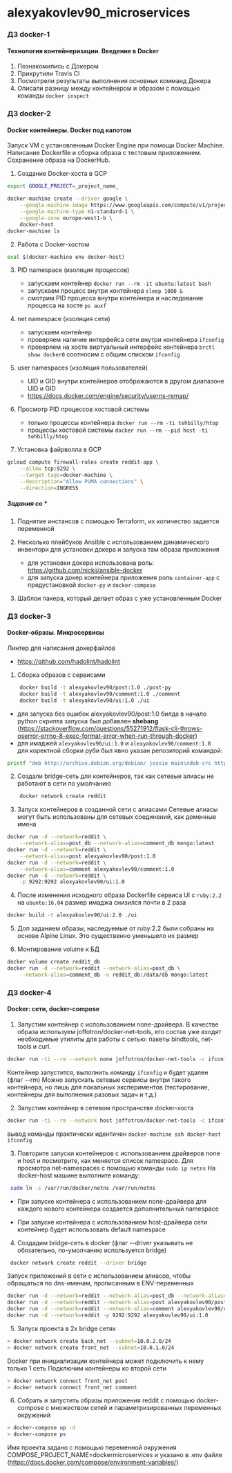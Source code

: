 # alexyakovlev90_microservices


### ДЗ docker-1
#### Технология контейнеризации. Введение в Docker

1) Познакомились с Докером
2) Прикрутили Travis CI
3) Посмотрели результаты выполнения основных комманд Докера
4) Описали разницу между контейнером и образом с помощью команды `docker inspect`


### ДЗ docker-2
#### Docker контейнеры. Docker под капотом
Запуск VM с установленным Docker Engine при помощи Docker Machine. 
Написание Dockerfile и сборка образа с тестовым приложением. Сохранение образа на DockerHub.
1) Создание Docker-хоста в GCP
```bash
export GOOGLE_PROJECT=_project_name_ 

docker-machine create --driver google \
    --google-machine-image https://www.googleapis.com/compute/v1/projects/ubuntu-os-cloud/global/images/family/ubuntu-1604-lts \
    --google-machine-type n1-standard-1 \
    --google-zone europe-west1-b \
    docker-host 
docker-machine ls
```
2) Работа с Docker-хостом
```bash
eval $(docker-machine env docker-host)
```

3) PID namespace (изоляция процессов)
    - запускаем контейнер `docker run --rm -it ubuntu:latest bash`
    - запускаем процесс внутри контейнера `sleep 1000 &`
    - смотрим PID процесса внутри контейнера и наследование процесса на хосте `ps auxf`

4) net namespace (изоляция сети) 
    - запускаем контейнер
    - проверяем наличие интерфейса сети внутри контейнера `ifconfig`
    - проверяем на хосте виртуальный интерфейс контейнера `brctl show docker0` соотносим с общим списком `ifconfig`

5) user namespaces (изоляция пользователей) 
    - UID и GID внутри контейнеров отображаются в другом диапазоне UID и GID
    - https://docs.docker.com/engine/security/userns-remap/

6) Просмотр PID процессов хостовой системы
    - только процессы контейнера `docker run --rm -ti tehbilly/htop`
    - процессы хостовой системы `docker run --rm --pid host -ti tehbilly/htop`

7) Установка файрволла в GCP
```bash
gcloud compute firewall-rules create reddit-app \
    --allow tcp:9292 \
    --target-tags=docker-machine \
    --description="Allow PUMA connections" \
    --direction=INGRESS
```
##### Задания со *
1) Поднятие инстансов с помощью Terraform, их количество задается переменной

2) Несколько плейбуков Ansible с использованием динамического
   инвентори для установки докера и запуска там образа приложения
   - для установки докера использована роль: https://github.com/nickjj/ansible-docker
   - для запуска докер контейнера приложения роль `container-app` 
   с предустановкой `docker-py` и `docker-compose`
   
3) Шаблон пакера, который делает образ с уже установленным Docker   
   
   
### ДЗ docker-3
#### Docker-образы. Микросервисы  
Линтер для написания докерфайлов
- https://github.com/hadolint/hadolint

1) Сборка образов с сервисами
```bash
    docker build -t alexyakovlev90/post:1.0 ./post-py
    docker build -t alexyakovlev90/comment:1.0 ./comment
    docker build -t alexyakovlev90/ui:1.0 ./ui
```
* для запуска без ошибок alexyakovlev90/post:1.0 билда 
в начало python скрипта запуска был добавлен **shebang** 
(https://stackoverflow.com/questions/55271912/flask-cli-throws-oserror-errno-8-exec-format-error-when-run-through-docker)
* для имаджей `alexyakovlev90/ui:1.0` и `alexyakovlev90/comment:1.0 `
для коректной сборки руби был явно указан репозиторий командой:
```bash
printf "deb http://archive.debian.org/debian/ jessie main\ndeb-src http://archive.debian.org/debian/ jessie main\ndeb http://security.debian.org jessie/updates main\ndeb-src http://security.debian.org jessie/updates main" > /etc/apt/sources.list
```

2) Создали bridge-сеть для контейнеров, так как сетевые алиасы не работают в сети по умолчанию
```bash
    docker network create reddit
```

3) Запуск контейнеров в созданной сети с алиасами
    Сетевые алиасы могут быть использованы для сетевых соединений, как доменные имена
```bash
docker run -d --network=reddit \
    --network-alias=post_db --network-alias=comment_db mongo:latest
docker run -d --network=reddit \
    --network-alias=post alexyakovlev90/post:1.0
docker run -d --network=reddit \
    --network-alias=comment alexyakovlev90/comment:1.0
docker run -d --network=reddit \
    -p 9292:9292 alexyakovlev90/ui:1.0
```
4) После изменения исходного образа Dockerfile сервиса UI
с `ruby:2.2` на `ubuntu:16.04` размер имаджа снизился почти в 2 раза
```bash
docker build -t alexyakovlev90/ui:2.0 ./ui
```
5) Доп заданием образы, наследуемые от ruby:2.2 были
собраны на основе Alpine Linux. Это существенно уменьшело их размер

6) Монтирование volume к БД
```bash
docker volume create reddit_db
docker run -d --network=reddit --network-alias=post_db \
    --network-alias=comment_db -v reddit_db:/data/db mongo:latest
```


### ДЗ docker-4
#### Docker: сети, docker-compose
1) Запустим контейнер с использованием none-драйвера.
   В качестве образа используем joffotron/docker-net-tools,
   его состав уже входят необходимые утилиты для работы с сетью: пакеты bindtools, net-tools и curl. 
```bash
docker run -ti --rm --network none joffotron/docker-net-tools -c ifconfig
```
Контейнер запустится, выполнить команду `ifconfig` и будет удален (флаг --rm)
Можно запускать сетевые сервисы внутри такого контейнера, но лишь для локальных
экспериментов (тестирование, контейнеры для выполнения разовых задач и т.д.)

2) Запустим контейнер в сетевом пространстве docker-хоста
```bash
docker run -ti --rm --network host joffotron/docker-net-tools -c ifconfig
```
вывод команды практически идентичен `docker-machine ssh docker-host ifconfig`

3) Повторите запуски контейнеров с использованием драйверов
none и host и посмотрите, как меняется список namespace.
Для просмотра net-namespaces с помощью команды `sudo ip netns`
На docker-host машине выполните команду: 
```bash
 sudo ln -s /var/run/docker/netns /var/run/netns
```
- При запуске контейнера с использованием none-драйвера 
для каждого нового контейнера создается дополнительный namespace

- При запуске контейнера с использованием host-драйвера сети
контейнер будет использовать default namespace

4) Создадим bridge-сеть в docker (флаг --driver указывать не обязательно, по-умолчанию используется bridge)
```bash
 docker network create reddit --driver bridge
```
Запуск приложений в сети с использованием алиасов,
чтобы обращаться по dns-именам, прописанным в ENV-переменных
```bash
docker run -d --network=reddit --network-alias=post_db --network-alias=comment_db mongo:latest
docker run -d --network=reddit --network-alias=post alexyakovlev90/post:1.0
docker run -d --network=reddit --network-alias=comment alexyakovlev90/comment:1.0
docker run -d --network=reddit -p 9292:9292 alexyakovlev90/ui:1.0
```

5) Запуск проекта в 2х bridge сетях
```bash
> docker network create back_net --subnet=10.0.2.0/24
> docker network create front_net --subnet=10.0.1.0/24
```
Docker при инициализации контейнера может подключить к нему только 1 сеть
Подключим контейнеры ко второй сети
```bash
> docker network connect front_net post
> docker network connect front_net comment 
```

6) Собрать и запустить образы приложения reddit с помощью docker-compose 
с множеством сетей и параметризированных переменных окружений
```bash
> docker-compose up -d
> docker-compose ps
```
Имя проекта задано с помощью переменной окружения
COMPOSE_PROJECT_NAME=dockermicroservices
и указано в .env файле (https://docs.docker.com/compose/environment-variables/)
